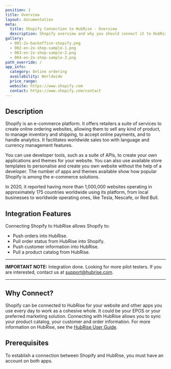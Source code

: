 ```yaml
---
position: 1
title: Overview
layout: documentation
meta:
  title: Shopify Connection to HubRise - Overview
  description: Shopify overview and why you should connect it to HubRise. With a connection to HubRise, orders are sent to tools you use every day including your EPOS.
gallery:
  - 001-2x-backoffice-shopify.png
  - 002-en-2x-shop-sample-1.png
  - 003-en-2x-shop-sample-2.png
  - 004-en-2x-shop-sample-3.png
path_override: /
app_info:
  category: Online ordering
  availability: Worldwide
  price_range:
  website: https://www.shopify.com
  contact: https://www.shopify.com/contact
---
```


## Description

Shopify is an e-commerce platform. It offers retailers a suite of services to create online ordering websites, allowing them to sell any kind of product, to manage inventory and shipping, to accept online payments, and to handle analytics. It facilitates worldwide sales too with language and currency management features.

You can use developer tools, such as a suite of APIs, to create your own applications and themes for your website. You can also use available store templates to personalise and create you own website without the help of a developer. The number of apps and themes available show how popular Shopify is among the e-commerce solutions.

In 2020, it reported having more than 1,000,000 websites operating in approximately 175 countries worldwide using its platform, from local businesses to worldwide operating ones, like Tesla, Nescafe, or Red Bull.

## Integration Features

Connecting Shopify to HubRise allows Shopify to:

- Push orders into HubRise.
- Pull order status from HubRise into Shopify.
- Push customer information into HubRise.
- Pull a product catalog from HubRise.

---

**IMPORTANT NOTE:** Integration done. Looking for more pilot testers. If you are interested, contact us at support@hubrise.com.

---

## Why Connect?

Shopify can be connected to HubRise for your website and other apps you use every day to work as a cohesive whole. It could be your EPOS or your preferred marketing solution. Connecting with HubRise allows you to sync your product catalog, your customer and order information. For more information on HubRise, see the [HubRise User Guide](/docs).

## Prerequisites

To establish a connection between Shopify and HubRise, you must have an account on both apps.
